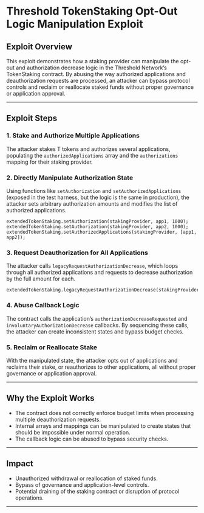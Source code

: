 # Threshold TokenStaking Opt-Out Logic Manipulation Exploit

## Exploit Overview

This exploit demonstrates how a staking provider can manipulate the opt-out and authorization decrease logic in the Threshold Network’s TokenStaking contract. By abusing the way authorized applications and deauthorization requests are processed, an attacker can bypass protocol controls and reclaim or reallocate staked funds without proper governance or application approval.

---

## Exploit Steps

### 1. Stake and Authorize Multiple Applications

The attacker stakes T tokens and authorizes several applications, populating the `authorizedApplications` array and the `authorizations` mapping for their staking provider.

### 2. Directly Manipulate Authorization State

Using functions like `setAuthorization` and `setAuthorizedApplications` (exposed in the test harness, but the logic is the same in production), the attacker sets arbitrary authorization amounts and modifies the list of authorized applications.

```solidity
extendedTokenStaking.setAuthorization(stakingProvider, app1, 1000);
extendedTokenStaking.setAuthorization(stakingProvider, app2, 1000);
extendedTokenStaking.setAuthorizedApplications(stakingProvider, [app1, app2]);
```

### 3. Request Deauthorization for All Applications

The attacker calls `legacyRequestAuthorizationDecrease`, which loops through all authorized applications and requests to decrease authorization by the full amount for each.

```solidity
extendedTokenStaking.legacyRequestAuthorizationDecrease(stakingProvider);
```

### 4. Abuse Callback Logic

The contract calls the application’s `authorizationDecreaseRequested` and `involuntaryAuthorizationDecrease` callbacks. By sequencing these calls, the attacker can create inconsistent states and bypass budget checks.

### 5. Reclaim or Reallocate Stake

With the manipulated state, the attacker opts out of applications and reclaims their stake, or reauthorizes to other applications, all without proper governance or application approval.

---

## Why the Exploit Works

- The contract does not correctly enforce budget limits when processing multiple deauthorization requests.
- Internal arrays and mappings can be manipulated to create states that should be impossible under normal operation.
- The callback logic can be abused to bypass security checks.

---

## Impact

- Unauthorized withdrawal or reallocation of staked funds.
- Bypass of governance and application-level controls.
- Potential draining of the staking contract or disruption of protocol operations.

---


